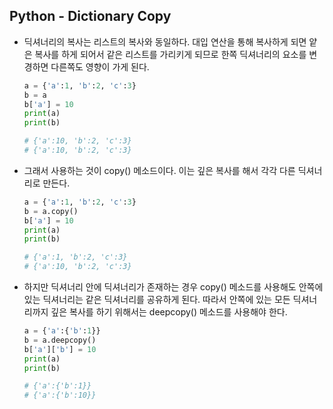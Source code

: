 ## Python - Dictionary Copy

- 딕셔너리의 복사는 리스트의 복사와 동일하다.
  대입 연산을 통해 복사하게 되면 얕은 복사를 하게 되어서 같은 리스트를 가리키게 되므로
  한쪽 딕셔너리의 요소를 변경하면 다른쪽도 영향이 가게 된다.

  ```python
  a = {'a':1, 'b':2, 'c':3}
  b = a
  b['a'] = 10
  print(a)
  print(b)
  
  # {'a':10, 'b':2, 'c':3}
  # {'a':10, 'b':2, 'c':3}
  ```

- 그래서 사용하는 것이 copy() 메소드이다.
  이는 깊은 복사를 해서 각각 다른 딕셔너리로 만든다.

  ```python
  a = {'a':1, 'b':2, 'c':3}
  b = a.copy()
  b['a'] = 10
  print(a)
  print(b)
  
  # {'a':1, 'b':2, 'c':3}
  # {'a':10, 'b':2, 'c':3}
  ```

- 하지만 딕셔너리 안에 딕셔너리가 존재하는 경우 copy() 메소드를 사용해도 안쪽에 있는 딕셔너리는
  같은 딕셔너리를 공유하게 된다.
  따라서 안쪽에 있는 모든 딕셔너리까지 깊은 복사를 하기 위해서는 deepcopy() 메소드를 사용해야 한다.

  ```python
  a = {'a':{'b':1}}
  b = a.deepcopy()
  b['a']['b'] = 10
  print(a)
  print(b)
  
  # {'a':{'b':1}}
  # {'a':{'b':10}}
  ```

  